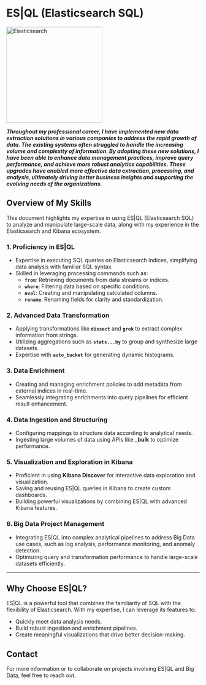 # ES|QL (Elasticsearch SQL)

<img src="https://github.com/CatelloTheDataProjectManager/Elasticsearch/blob/main/elasticsearch.png" alt="Elasticsearch" width="250"/>

*****Throughout my professional career, I have implemented new data extraction solutions in various companies to address the rapid growth of data. The existing systems often struggled to handle the increasing volume and complexity of information. By adopting these new solutions, I have been able to enhance data management practices, improve query performance, and achieve more robust analytics capabilities. These upgrades have enabled more effective data extraction, processing, and analysis, ultimately driving better business insights and supporting the evolving needs of the organizations.*****

## Overview of My Skills

This document highlights my expertise in using ES|QL (Elasticsearch SQL) to analyze and manipulate large-scale data, along with my experience in the Elasticsearch and Kibana ecosystem.

### 1. **Proficiency in ES|QL**
- Expertise in executing SQL queries on Elasticsearch indices, simplifying data analysis with familiar SQL syntax.
- Skilled in leveraging processing commands such as:
  - **`from`**: Retrieving documents from data streams or indices.
  - **`where`**: Filtering data based on specific conditions.
  - **`eval`**: Creating and manipulating calculated columns.
  - **`rename`**: Renaming fields for clarity and standardization.

### 2. **Advanced Data Transformation**
- Applying transformations like **`dissect`** and **`grok`** to extract complex information from strings.
- Utilizing aggregations such as **`stats...by`** to group and synthesize large datasets.
- Expertise with **`auto_bucket`** for generating dynamic histograms.

### 3. **Data Enrichment**
- Creating and managing enrichment policies to add metadata from external indices in real-time.
- Seamlessly integrating enrichments into query pipelines for efficient result enhancement.

### 4. **Data Ingestion and Structuring**
- Configuring mappings to structure data according to analytical needs.
- Ingesting large volumes of data using APIs like **_bulk** to optimize performance.

### 5. **Visualization and Exploration in Kibana**
- Proficient in using **Kibana Discover** for interactive data exploration and visualization.
- Saving and reusing ES|QL queries in Kibana to create custom dashboards.
- Building powerful visualizations by combining ES|QL with advanced Kibana features.

### 6. **Big Data Project Management**
- Integrating ES|QL into complex analytical pipelines to address Big Data use cases, such as log analysis, performance monitoring, and anomaly detection.
- Optimizing query and transformation performance to handle large-scale datasets efficiently.

---

## Why Choose ES|QL?
ES|QL is a powerful tool that combines the familiarity of SQL with the flexibility of Elasticsearch. With my expertise, I can leverage its features to:
- Quickly meet data analysis needs.
- Build robust ingestion and enrichment pipelines.
- Create meaningful visualizations that drive better decision-making.

## Contact
For more information or to collaborate on projects involving ES|QL and Big Data, feel free to reach out.
